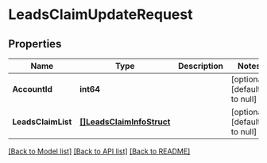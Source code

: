 # LeadsClaimUpdateRequest

## Properties
Name | Type | Description | Notes
------------ | ------------- | ------------- | -------------
**AccountId** | **int64** |  | [optional] [default to null]
**LeadsClaimList** | [**[]LeadsClaimInfoStruct**](leads_claim_info_struct.md) |  | [optional] [default to null]

[[Back to Model list]](../README.md#documentation-for-models) [[Back to API list]](../README.md#documentation-for-api-endpoints) [[Back to README]](../README.md)


